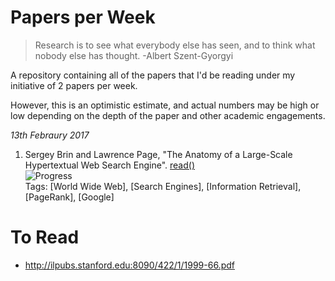 # Papers per Week

> Research is to see what everybody else has seen, and to think what nobody else has thought. -Albert Szent-Gyorgyi

A repository containing all of the papers that I'd be reading under my initiative of 2 papers per week.

However, this is an optimistic estimate, and actual numbers may be high or low depending on the depth of the paper and other academic engagements.

_13th Febraury 2017_

1. Sergey Brin and Lawrence Page, "The Anatomy of a Large-Scale Hypertextual Web Search Engine". [read()](http://citeseer.ist.psu.edu/viewdoc/download;jsessionid=7125CF8F087D4844704340541771DE4D?doi=10.1.1.109.4049&rep=rep1&type=pdf)
<br> ![Progress](http://progressed.io/bar/1)
<br> Tags: [World Wide Web], [Search Engines], [Information Retrieval], [PageRank], [Google]

To Read
=======

- http://ilpubs.stanford.edu:8090/422/1/1999-66.pdf

